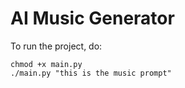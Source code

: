 # AI Music Generator

To run the project, do:

```
chmod +x main.py
./main.py "this is the music prompt"
```